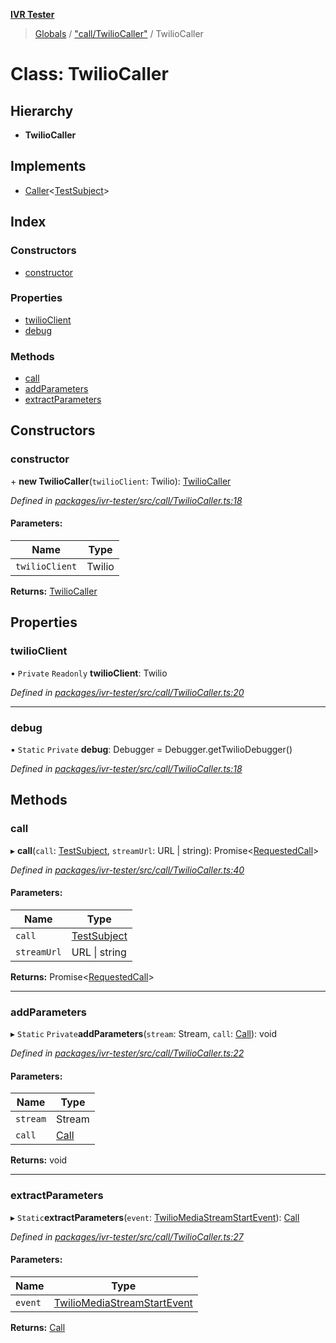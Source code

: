 **[IVR Tester](../README.md)**

> [Globals](../README.md) / ["call/TwilioCaller"](../modules/_call_twiliocaller_.md) / TwilioCaller

# Class: TwilioCaller

## Hierarchy

* **TwilioCaller**

## Implements

* [Caller](../interfaces/_call_caller_.caller.md)\<[TestSubject](../interfaces/_testrunner_.testsubject.md)>

## Index

### Constructors

* [constructor](_call_twiliocaller_.twiliocaller.md#constructor)

### Properties

* [twilioClient](_call_twiliocaller_.twiliocaller.md#twilioclient)
* [debug](_call_twiliocaller_.twiliocaller.md#debug)

### Methods

* [call](_call_twiliocaller_.twiliocaller.md#call)
* [addParameters](_call_twiliocaller_.twiliocaller.md#addparameters)
* [extractParameters](_call_twiliocaller_.twiliocaller.md#extractparameters)

## Constructors

### constructor

\+ **new TwilioCaller**(`twilioClient`: Twilio): [TwilioCaller](_call_twiliocaller_.twiliocaller.md)

*Defined in [packages/ivr-tester/src/call/TwilioCaller.ts:18](https://github.com/SketchingDev/ivr-tester/blob/c05dd5d/packages/ivr-tester/src/call/TwilioCaller.ts#L18)*

#### Parameters:

Name | Type |
------ | ------ |
`twilioClient` | Twilio |

**Returns:** [TwilioCaller](_call_twiliocaller_.twiliocaller.md)

## Properties

### twilioClient

• `Private` `Readonly` **twilioClient**: Twilio

*Defined in [packages/ivr-tester/src/call/TwilioCaller.ts:20](https://github.com/SketchingDev/ivr-tester/blob/c05dd5d/packages/ivr-tester/src/call/TwilioCaller.ts#L20)*

___

### debug

▪ `Static` `Private` **debug**: Debugger = Debugger.getTwilioDebugger()

*Defined in [packages/ivr-tester/src/call/TwilioCaller.ts:18](https://github.com/SketchingDev/ivr-tester/blob/c05dd5d/packages/ivr-tester/src/call/TwilioCaller.ts#L18)*

## Methods

### call

▸ **call**(`call`: [TestSubject](../interfaces/_testrunner_.testsubject.md), `streamUrl`: URL \| string): Promise\<[RequestedCall](../modules/_call_caller_.md#requestedcall)>

*Defined in [packages/ivr-tester/src/call/TwilioCaller.ts:40](https://github.com/SketchingDev/ivr-tester/blob/c05dd5d/packages/ivr-tester/src/call/TwilioCaller.ts#L40)*

#### Parameters:

Name | Type |
------ | ------ |
`call` | [TestSubject](../interfaces/_testrunner_.testsubject.md) |
`streamUrl` | URL \| string |

**Returns:** Promise\<[RequestedCall](../modules/_call_caller_.md#requestedcall)>

___

### addParameters

▸ `Static` `Private`**addParameters**(`stream`: Stream, `call`: [Call](../interfaces/_call_twilio_.call.md)): void

*Defined in [packages/ivr-tester/src/call/TwilioCaller.ts:22](https://github.com/SketchingDev/ivr-tester/blob/c05dd5d/packages/ivr-tester/src/call/TwilioCaller.ts#L22)*

#### Parameters:

Name | Type |
------ | ------ |
`stream` | Stream |
`call` | [Call](../interfaces/_call_twilio_.call.md) |

**Returns:** void

___

### extractParameters

▸ `Static`**extractParameters**(`event`: [TwilioMediaStreamStartEvent](../interfaces/_call_twiliocaller_.twiliomediastreamstartevent.md)): [Call](../interfaces/_call_twilio_.call.md)

*Defined in [packages/ivr-tester/src/call/TwilioCaller.ts:27](https://github.com/SketchingDev/ivr-tester/blob/c05dd5d/packages/ivr-tester/src/call/TwilioCaller.ts#L27)*

#### Parameters:

Name | Type |
------ | ------ |
`event` | [TwilioMediaStreamStartEvent](../interfaces/_call_twiliocaller_.twiliomediastreamstartevent.md) |

**Returns:** [Call](../interfaces/_call_twilio_.call.md)
